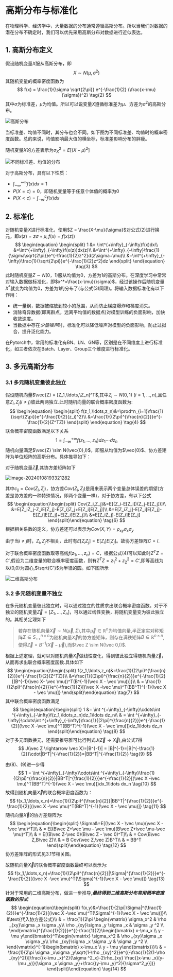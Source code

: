 # 高斯分布与标准化

在物理科学、经济学中，大量数据的分布通常遵循高斯分布。所以当我们对数据的潜在分布不确定时，我们可以优先采用高斯分布对数据进行近似表达。

## 1. 高斯分布定义

假设随机变量$X$服从高斯分布，即
$$
X \sim N(\mu,\sigma^2) \tag{1}
$$
其随机变量的概率密度函数为
$$
f(x) = \frac{1}{\sigma \sqrt{2\pi}} e^{-\frac{1}{2} (\frac{x-\mu}{\sigma})^2} \tag{2}
$$
其中$\sigma$为标准差，$\mu$为均值。所以可以说变量$X$遵循标准差为$\mu$、方差为$\sigma^2$的高斯分布。

![高斯分布](https://cdn.jsdelivr.net/gh/liu-tian-peng/blog-img@img/img/202401081101098.png)

当标准差、均值不同时，其分布也会不同。如下图为不同标准差、均值时的概率密度函数。总的来说，均值影响最大值的横坐标，标准差影响分布的胖瘦。

随机变量$X$的方差表示为$\sigma ^2_X=E[(X-\mu)^2]$

![不同标准差、均值的分布](https://cdn.jsdelivr.net/gh/liu-tian-peng/blog-img@img/img/202401081106786.png)

对于高斯分布，具有以下性质：

* $\int^{+\infty}_{-\infty}f(x)dx=1$
* $P(X=c)=0$，即随机变量等于任意个体值的概率为0
* $P(X<c)=\int^c_{-\infty}f(x)dx$

## 2.  标准化

对随机变量$X$进行标准化，使用$Z = \frac{X-\mu}{\sigma}$对公式$(2)$进行换元，即$x(z) = z\sigma+\mu,f(x)=f(x(z))$
$$
\begin{equation} \begin{split}
1 &= \int^{+\infty}_{-\infty}f(x)dx\\
  &=\int^{+\infty}_{-\infty}f(x(z))dx(z)\\
  &=\int^{+\infty}_{-\infty}\frac{1}{\sigma\sqrt{2\pi}}e^{-\frac{1}{2}z^2}d(z\sigma+\mu)\\
  &=\int^{+\infty}_{-\infty}\frac{1}{\sqrt{2\pi}}e^{-\frac{1}{2}z^2}dz
\end{split} \end{equation} \tag{3}
$$
此时随机变量$Z \sim N(0，1)$服从均值为0，方差为1的高斯分布。在深度学习中常常对输入数据做标准化，即$x^*=\frac{x-\mu}{\sigma}$，经过该操作后随机变量$X^*$就变为均值为0，方差为1的分布了(与公式(3)同理)。将输入数据标准化有以下作用：

* 统一量纲，数据被缩放到较小的范围，从而防止梯度爆炸和梯度消失。
* 消除奇异数据(即离群点，远离平均值的数据点)对模型训练的负面影响，加快收敛速度。
* 当数据中存在*少量噪声*时，标准化可以降低噪声对模型的负面影响，防止过拟合，提升泛化能力。

在Pytorch中，常用的标准化有BN、LN、GN等，区别是在不同维度上进行标准化，如三者依次在Batch、Layer、Group三个维度进行标准化。

## 3. 多元高斯分布

### 3.1 多元随机变量彼此独立

假设随机向量$\vec{Z} = [Z_1,\ldots,\Z_n]^T$,其中$Z_i \sim N(0,1)~(i=1,\ldots,n)$,且任意$Z_i,Z_j(i \neq j)$彼此两两独立.此时随机向量的联合概率密度函数为:
$$
\begin{equation} \begin{split} 
f(z_1,\ldots,z_n)&=\prod^n_{i=1}\frac{1}{\sqrt{2\pi}}e^{-\frac{1}{2}(z_i)^2}\\
&=\frac{1}{(2\pi)^{\frac{n}{2}}}e^{-\frac{1}{2}(Z^TZ)}
\end{split} \end{equation}
\tag{4}
$$
联合概率密度函数满足以下关系
$$
1 = \int^{+\infty}_{-\infty}f(z_1,\ldots,z_n)dz_1\cdots dz_n \tag{5}
$$
随机向量满足$\vec{Z} \sim N(\vec{0},I)$，即服从均值为$\vec{0}$、协方差矩阵为单位矩阵的高斯分布。具体推导如下：

对于随机变量$\vec{Z}$,其协方差矩阵如下

![image-20240108193321282](https://cdn.jsdelivr.net/gh/liu-tian-peng/blog-img@img/img/202401081933403.png)

其中$c_{ij}=Cov(Z_i,Z_j)$，协方差$Cov(Z_i,Z_j)$是用来表示两个变量总体误差的期望(方差是协方差的一种特殊情况，即两个变量一样)，对于协方差，有以下公式
$$
\begin{equation}\begin{split}
Cov(Z_i,Z_j)&=E[(Z_i-E[Z_i])(Z_j-E[Z_j])]\\
&=E[Z_iZ_j-Z_iE[Z_j]-E[Z_i]Z_j+E[Z_i]E[Z_j]]\\
&=E[Z_iZ_j]-E[Z_i]E[Z_j]-E[Z_i]E[Z_j]+E[Z_i]E[Z_j]\\
&=E[Z_iZ_j]-E[Z_i]E[Z_j]
\end{split}\end{equation}
\tag{6}
$$
根据相关系数的定义，协方差还可以表示为$Cov(X,Y)=\rho _{xy}\sigma _x \sigma _y$

由于当$i \neq j$时，$Z_i,Z_j$不相关，此时有$E[Z_iZ_j]=E[Z_i]E[Z_j]$。故协方差矩阵$C=I$.

对于联合概率密度函数取等高线$f(z_1,\ldots,z_n)=C$，根据公式(4)可以知此时$Z^TZ=C'$,假设为二维变量的联合概率密度函数，则有$Z^TZ=z_1^2+z_2^2=C'$,即等高线为以(0,0)为圆心,$\sqrt{C'}$为半径的圆。如下图所示

![二维高斯分布](https://cdn.jsdelivr.net/gh/liu-tian-peng/blog-img@img/img/202401082042035.jpeg)

### 3.2 多元随机变量不独立

在多元随机变量彼此独立时，可以通过独立的性质求出联合概率密度函数。对于不独立的随机变量$\vec{Z}=[Z_1,\ldots,Z_n]$，可以通过线性变换，将随机变量变为彼此独立的。其相关定理如下

> 若存在随机向量$\vec{X} \sim N(\vec\mu,\Sigma)$,其中$\vec \mu \in \mathbb{R}^n$为均值向量,半正定实对称矩阵$\Sigma \in S^{n \times n}_{++}$为随机向量$\vec{X}$的协方差矩阵，则存在满秩矩阵$B \in \mathbb{R}^{n \times n}$,使得$\vec Z=B^{-1}(\vec X-\vec \mu)$,而$\vec Z \sim N(\vec 0,I)$.

根据上述定理，就可以对随机向量$\vec X$做线性变化，得到彼此独立得随机向量$\vec Z$，从而再求出联合概率密度函数.具体如下
$$
\begin{equation}\begin{split}
f(z_1,\ldots,z_n)&=\frac{1}{(2\pi)^{\frac{n}{2}}}e^{-\frac{1}{2}(Z^TZ)}\\
&=\frac{1}{(2\pi)^{\frac{n}{2}}}e^{-\frac{1}{2}[(B^{-1}(\vec X- \vec \mu))^T(B^{-1}(\vec X - \vec \mu))]}\\
& = \frac{1}{(2\pi)^{\frac{n}{2}}}e^{-\frac{1}{2}[(\vec X -\vec \mu)^T(BB^T)^{-1}(\vec X - \vec \mu)]}
\end{split}\end{equation}
\tag{7}
$$
其中联合概率密度函数满足
$$
\begin{equation}\begin{split}
1 &= \int ^{+\infty}_{-\infty}\cdots\int ^{+\infty}_{-\infty}f(z_1,\ldots,z_n)dz_1\ldots dz_n\\
& =  \int ^{+\infty}_{-\infty}\cdots\int ^{+\infty}_{-\infty}\frac{1}{(2\pi)^{\frac{n}{2}}}e^{-\frac{1}{2}[(\vec X -\vec \mu)^T(BB^T)^{-1}(\vec X - \vec \mu)]}dz_1\ldots dz_n
\end{split}\end{equation}
\tag{8}
$$
对于多元函数换元，还需要推导雅可比行列式$J(\vec Z \rightarrow \vec X)$,由公式7得
$$
J(\vec Z \rightarrow \vec X)=|B^{-1}| = |B|^{-1}=|B|^{-\frac{1}{2}}\cdot|B^T|^{-\frac{1}{2}}=|BB^T|^{-\frac{1}{2}} 
\tag{9}
$$


由(8)、(9)进一步得
$$
1 = \int ^{+\infty}_{-\infty}\cdots\int ^{+\infty}_{-\infty}\frac{1}{(2\pi)^{\frac{n}{2}}|BB^T|^{\frac{1}{2}}}e^{-\frac{1}{2}[(\vec X -\vec \mu)^T(BB^T)^{-1}(\vec X - \vec \mu)]}dx_1\ldots dx_n
\tag{10}
$$
故得到随机向量$\vec X$的联合概率密度函数为：
$$
f(x_1,\ldots,x_n)=\frac{1}{(2\pi)^{\frac{n}{2}}|BB^T|^{\frac{1}{2}}}e^{-\frac{1}{2}[(\vec X -\vec \mu)^T(BB^T)^{-1}(\vec X - \vec \mu)]}
\tag{11}
$$
随机向量$\vec X$的协方差矩阵为:
$$
\begin{equation}\begin{split}
\Sigma&=E[(\vec X - \vec \mu)(\vec X - \vec \mu)^T]\\
& = E[(B\vec Z+\vec \mu - \vec \mu)(B\vec Z+\vec \mu-\vec \mu)^T]\\
& = E[(B\vec Z-\vec 0)(B\vec Z - \vec 0)^T]\\
& = Cov(B\vec Z,B\vec Z)\\
& = B Cov(\vec Z,\vec Z)B^T\\
& = BB^T
\end{split}\end{equation}
\tag{12}
$$
协方差矩阵的形式见3.1节相关图。

故随机向量$\vec X$的联合概率密度函数最终可以表示为:
$$
f(x_1,\ldots,x_n)=\frac{1}{(2\pi)^{\frac{n}{2}}|\Sigma|^{\frac{1}{2}}}e^{-\frac{1}{2}[(\vec X -\vec \mu)^T(\Sigma)^{-1}(\vec X - \vec \mu)]}
\tag{13}
$$
针对于常用的二维高斯分布，做进一步推导,***最终得到二维高斯分布常用概率密度函数的形式***
$$
\begin{equation}\begin{split}
f(x,y)&=\frac{1}{2\pi|\Sigma|^{\frac{1}{2}}}e^{-\frac{1}{2}[(\vec X -\vec \mu)^T(\Sigma)^{-1}(\vec X - \vec \mu)]}\\
&\text{代入协方差公式}\\
& = \frac{1}{2\pi \begin{vmatrix} \sigma_x^2 & \rho _{xy}\sigma _x \sigma _y\\ \rho _{xy}\sigma _y \sigma _x & \sigma _y ^2 \\ \end{vmatrix}^{\frac{1}{2}}}e^{(-\frac{1}{2}\begin{bmatrix} x-\mu_x \\ y - \mu y\end{bmatrix}^T\begin{vmatrix} \sigma_x^2 & \rho _{xy}\sigma _x \sigma _y\\ \rho _{xy}\sigma _x \sigma _y & \sigma _y ^2 \\ \end{vmatrix}^{-1}\begin{bmatrix} x-\mu_x \\ y - \mu y\end{bmatrix})}\\
& = \frac{1}{2\pi \sigma _x\sigma _y\sqrt{1-\rho _{xy}^2}}e^{(-\frac{1}{2(1-\rho _{xy}^2)}[\frac{(x-\mu _x)^2}{\sigma ^2_x}-2\rho_{xy} \frac{(x-\mu _x)(y-\mu _y)}{\sigma _x \sigma _y}+\frac{(y-\mu _y)^2}{\sigma^2_y}])}
\end{split}\end{equation}
\tag{14}
$$
